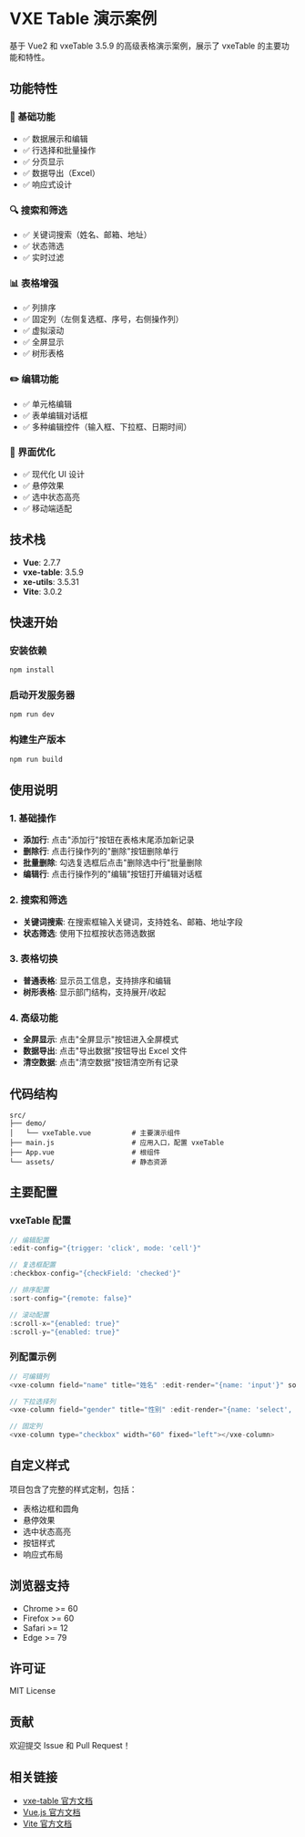 # VXE Table 演示案例

基于 Vue2 和 vxeTable 3.5.9 的高级表格演示案例，展示了 vxeTable 的主要功能和特性。

## 功能特性

### 🎯 基础功能
- ✅ 数据展示和编辑
- ✅ 行选择和批量操作
- ✅ 分页显示
- ✅ 数据导出（Excel）
- ✅ 响应式设计

### 🔍 搜索和筛选
- ✅ 关键词搜索（姓名、邮箱、地址）
- ✅ 状态筛选
- ✅ 实时过滤

### 📊 表格增强
- ✅ 列排序
- ✅ 固定列（左侧复选框、序号，右侧操作列）
- ✅ 虚拟滚动
- ✅ 全屏显示
- ✅ 树形表格

### ✏️ 编辑功能
- ✅ 单元格编辑
- ✅ 表单编辑对话框
- ✅ 多种编辑控件（输入框、下拉框、日期时间）

### 🎨 界面优化
- ✅ 现代化 UI 设计
- ✅ 悬停效果
- ✅ 选中状态高亮
- ✅ 移动端适配

## 技术栈

- **Vue**: 2.7.7
- **vxe-table**: 3.5.9
- **xe-utils**: 3.5.31
- **Vite**: 3.0.2

## 快速开始

### 安装依赖
```bash
npm install
```

### 启动开发服务器
```bash
npm run dev
```

### 构建生产版本
```bash
npm run build
```

## 使用说明

### 1. 基础操作
- **添加行**: 点击"添加行"按钮在表格末尾添加新记录
- **删除行**: 点击行操作列的"删除"按钮删除单行
- **批量删除**: 勾选复选框后点击"删除选中行"批量删除
- **编辑行**: 点击行操作列的"编辑"按钮打开编辑对话框

### 2. 搜索和筛选
- **关键词搜索**: 在搜索框输入关键词，支持姓名、邮箱、地址字段
- **状态筛选**: 使用下拉框按状态筛选数据

### 3. 表格切换
- **普通表格**: 显示员工信息，支持排序和编辑
- **树形表格**: 显示部门结构，支持展开/收起

### 4. 高级功能
- **全屏显示**: 点击"全屏显示"按钮进入全屏模式
- **数据导出**: 点击"导出数据"按钮导出 Excel 文件
- **清空数据**: 点击"清空数据"按钮清空所有记录

## 代码结构

```
src/
├── demo/
│   └── vxeTable.vue          # 主要演示组件
├── main.js                   # 应用入口，配置 vxeTable
├── App.vue                   # 根组件
└── assets/                   # 静态资源
```

## 主要配置

### vxeTable 配置
```javascript
// 编辑配置
:edit-config="{trigger: 'click', mode: 'cell'}"

// 复选框配置
:checkbox-config="{checkField: 'checked'}"

// 排序配置
:sort-config="{remote: false}"

// 滚动配置
:scroll-x="{enabled: true}"
:scroll-y="{enabled: true}"
```

### 列配置示例
```javascript
// 可编辑列
<vxe-column field="name" title="姓名" :edit-render="{name: 'input'}" sortable></vxe-column>

// 下拉选择列
<vxe-column field="gender" title="性别" :edit-render="{name: 'select', options: genderOptions}"></vxe-column>

// 固定列
<vxe-column type="checkbox" width="60" fixed="left"></vxe-column>
```

## 自定义样式

项目包含了完整的样式定制，包括：
- 表格边框和圆角
- 悬停效果
- 选中状态高亮
- 按钮样式
- 响应式布局

## 浏览器支持

- Chrome >= 60
- Firefox >= 60
- Safari >= 12
- Edge >= 79

## 许可证

MIT License

## 贡献

欢迎提交 Issue 和 Pull Request！

## 相关链接

- [vxe-table 官方文档](https://vxetable.cn/)
- [Vue.js 官方文档](https://vuejs.org/)
- [Vite 官方文档](https://vitejs.dev/)
